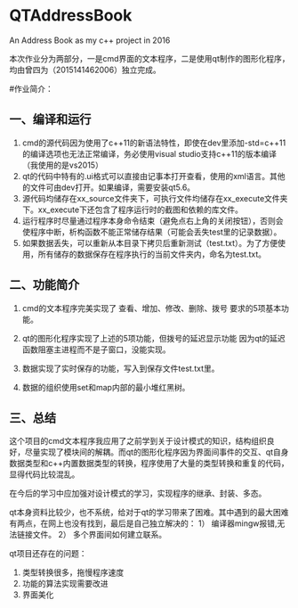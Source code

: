 # QTAddressBook
An Address Book as my c++ project in 2016

本次作业分为两部分，一是cmd界面的文本程序，二是使用qt制作的图形化程序，均由曾四为（2015141462006）独立完成。

#作业简介：

## 一、编译和运行
1. cmd的源代码因为使用了c++11的新语法特性，即使在dev里添加-std=c++11的编译选项也无法正常编译，务必使用visual studio支持c++11的版本编译（我使用的是vs2015）
2. qt的代码中特有的.ui格式可以直接由记事本打开查看，使用的xml语言。其他的文件可由dev打开。如果编译，需要安装qt5.6。
3. 源代码均储存在xx_source文件夹下，可执行文件均储存在xx_execute文件夹下。xx_execute下还包含了程序运行时的截图和依赖的库文件。
4. 运行程序时尽量通过程序本身命令结束（避免点右上角的关闭按钮），否则会使程序中断，析构函数不能正常储存结果（可能会丢失test里的记录数据）。
5. 如果数据丢失，可以重新从本目录下拷贝后重新测试（test.txt）。为了方便使用，所有储存的数据保存在程序执行的当前文件夹内，命名为test.txt。

## 二、功能简介
1. cmd的文本程序完美实现了 查看、增加、修改、删除、拨号 要求的5项基本功能。
2. qt的图形化程序实现了上述的5项功能，但拨号的延迟显示功能 因为qt的延迟函数阻塞主进程而不是子窗口，没能实现。

3. 数据实现了实时保存的功能，写入到保存文件test.txt里。

4. 数据的组织使用set和map内部的最小堆红黑树。

## 三、总结

这个项目的cmd文本程序我应用了之前学到关于设计模式的知识，结构组织良好，尽量实现了模块间的解耦。而qt的图形化程序因为界面间事件的交互、qt自身数据类型和c++内置数据类型的转换，程序使用了大量的类型转换和重复的代码，显得代码比较混乱。

在今后的学习中应加强对设计模式的学习，实现程序的继承、封装、多态。

qt本身资料比较少，也不系统，给对于qt的学习带来了困难。其中遇到的最大困难有两点，在网上也没有找到，最后是自己独立解决的：
1） 编译器mingw报错,无法链接文件。
2） 多个界面间如何建立联系。

qt项目还存在的问题：
1. 类型转换很多，拖慢程序速度
2. 功能的算法实现需要改进
3. 界面美化

